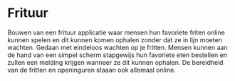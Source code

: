 # Frituur
Bouwen van een frituur applicatie waar mensen hun favoriete friten online kunnen spelen en dit kunnen komen ophalen zonder dat ze in lijn moeten wachten. Gedaan met eindeloos wachten op je fritten.
Mensen kunnen aan de hand van een simpel scherm stapgewijs hun favoriete eten bestellen en zullen een melding krijgen wanneer ze dit kunnen ophalen. 
De bereidheid van de fritten en openinguren staaan ook allemaal online.
